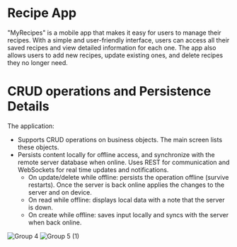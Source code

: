 
# Recipe App
"MyRecipes" is a mobile app that makes it easy for users to manage their recipes. With a simple and user-friendly interface, users can access all their saved recipes and view detailed information for each one. The app also allows users to add new recipes, update existing ones, and delete recipes they no longer need. 


# CRUD operations and Persistence Details
The application:
- Supports CRUD operations on business objects. The main screen lists these objects.
- Persists content locally for offline access, and synchronize with the remote server database when online. Uses REST for communication and WebSockets for real time updates and notifications.
    - On update/delete while offline: persists the operation offline (survive restarts). Once the server is back online applies the changes to the server and on device.
    - On read while offline: displays local data with a note that the server is down.
    - On create while offline: saves input locally and syncs with the server when back online.
  

![Group 4](https://github.com/user-attachments/assets/7b3804de-78a5-4c64-bcd2-61d5d8f96a03)
![Group 5 (1)](https://github.com/user-attachments/assets/dac716b6-d518-4998-8772-8fb981157064)
